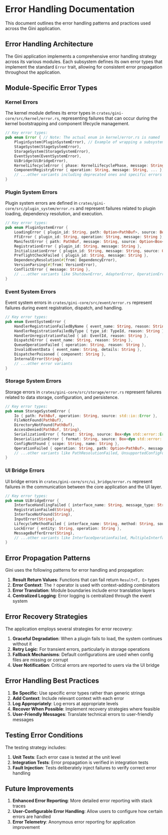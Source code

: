 # Error Handling Documentation

This document outlines the error handling patterns and practices used across the Gini application.

## Error Handling Architecture

The Gini application implements a comprehensive error handling strategy across its various modules. Each subsystem defines its own error types that implement the standard `Error` trait, allowing for consistent error propagation throughout the application.

## Module-Specific Error Types

### Kernel Errors

The kernel module defines its error types in `crates/gini-core/src/kernel/error.rs`, representing failures that can occur during the kernel bootstrapping and component lifecycle management.

```rust
// Key error types:
pub enum Error { // Note: The actual enum in kernel/error.rs is named `Error`
    PluginSystem(PluginSystemError), // Example of wrapping a subsystem error
    StageSystem(StageSystemError),
    StorageSystem(StorageSystemError),
    EventSystem(EventSystemError),
    UiBridge(UiBridgeError),
    KernelLifecycleError { phase: KernelLifecyclePhase, message: String, ... },
    ComponentRegistryError { operation: String, message: String, ... },
    // ...other variants including deprecated ones and specific errors
}
```

### Plugin System Errors

Plugin system errors are defined in `crates/gini-core/src/plugin_system/error.rs` and represent failures related to plugin loading, dependency resolution, and execution.

```rust
// Key error types:
pub enum PluginSystemError {
    LoadingError { plugin_id: String, path: Option<PathBuf>, source: Box<PluginSystemErrorSource> },
    FfiError { plugin_id: String, operation: String, message: String },
    ManifestError { path: PathBuf, message: String, source: Option<Box<dyn std::error::Error + Send + Sync>> },
    RegistrationError { plugin_id: String, message: String },
    InitializationError { plugin_id: String, message: String, source: Option<Box<PluginSystemErrorSource>> },
    PreflightCheckFailed { plugin_id: String, message: String },
    DependencyResolution(#[from] DependencyError),
    VersionParsing(#[from] VersionError),
    ConflictError { message: String },
    // ...other variants like ShutdownError, AdapterError, OperationError, InternalError
}
```

### Event System Errors

Event system errors in `crates/gini-core/src/event/error.rs` represent failures during event registration, dispatch, and handling.

```rust
// Key error types:
pub enum EventSystemError {
    HandlerRegistrationFailedByName { event_name: String, reason: String },
    HandlerRegistrationFailedByType { type_id: TypeId, reason: String },
    HandlerUnregistrationFailed { id: EventId, reason: String },
    DispatchError { event_name: String, reason: String },
    QueueOperationFailed { operation: String, reason: String },
    InvalidEventData { event_name: String, details: String },
    DispatcherPoisoned { component: String },
    InternalError(String),
    // ...other error variants
}
```

### Storage System Errors

Storage errors in `crates/gini-core/src/storage/error.rs` represent failures related to data storage, configuration, and persistence.

```rust
// Key error types:
pub enum StorageSystemError {
    Io { path: PathBuf, operation: String, source: std::io::Error },
    FileNotFound(PathBuf),
    DirectoryNotFound(PathBuf),
    AccessDenied(PathBuf, String),
    SerializationError { format: String, source: Box<dyn std::error::Error + Send + Sync + 'static> },
    DeserializationError { format: String, source: Box<dyn std::error::Error + Send + Sync + 'static> },
    ConfigNotFound { scope: String, name: String },
    OperationFailed { operation: String, path: Option<PathBuf>, message: String },
    // ...other variants like PathResolutionFailed, UnsupportedConfigFormat, ReadOnly, ResourceExists, InvalidPath
}
```

### UI Bridge Errors

UI bridge errors in `crates/gini-core/src/ui_bridge/error.rs` represent failures in the communication between the core application and the UI layer.

```rust
// Key error types:
pub enum UiBridgeError {
    InterfaceHandlingFailed { interface_name: String, message_type: String, source: Box<dyn std::error::Error + Send + Sync + 'static> },
    RegistrationFailed(String),
    InterfaceNotFound(String),
    InputError(String),
    LifecycleMethodFailed { interface_name: String, method: String, source: Box<dyn std::error::Error + Send + Sync + 'static> },
    LockError { entity: String, operation: String },
    MessageBufferError(String),
    // ...other variants like InterfaceOperationFailed, MultipleInterfaceFailures, InternalError
}
```

## Error Propagation Patterns

Gini uses the following patterns for error handling and propagation:

1. **Result Return Values**: Functions that can fail return `Result<T, E>` types
2. **Error Context**: The `?` operator is used with context-adding combinators
3. **Error Translation**: Module boundaries include error translation layers
4. **Centralized Logging**: Error logging is centralized through the event system

## Error Recovery Strategies

The application employs several strategies for error recovery:

1. **Graceful Degradation**: When a plugin fails to load, the system continues without it
2. **Retry Logic**: For transient errors, particularly in storage operations
3. **Fallback Mechanisms**: Default configurations are used when config files are missing or corrupt
4. **User Notification**: Critical errors are reported to users via the UI bridge

## Error Handling Best Practices

1. **Be Specific**: Use specific error types rather than generic strings
2. **Add Context**: Include relevant context with each error
3. **Log Appropriately**: Log errors at appropriate levels
4. **Recover When Possible**: Implement recovery strategies where feasible
5. **User-Friendly Messages**: Translate technical errors to user-friendly messages

## Testing Error Conditions

The testing strategy includes:

1. **Unit Tests**: Each error case is tested at the unit level
2. **Integration Tests**: Error propagation is verified in integration tests
3. **Fault Injection**: Tests deliberately inject failures to verify correct error handling

## Future Improvements

1. **Enhanced Error Reporting**: More detailed error reporting with stack traces
2. **User-Configurable Error Handling**: Allow users to configure how certain errors are handled
3. **Error Telemetry**: Anonymous error reporting for application improvement